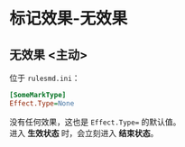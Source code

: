 # 标记效果-无效果

## 无效果 <主动>

位于 `rulesmd.ini`：

```ini
[SomeMarkType]
Effect.Type=None
```

没有任何效果，这也是 `Effect.Type=` 的默认值。  
进入 **生效状态** 时，会立刻进入 **结束状态**。